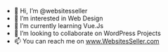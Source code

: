 - 👋 Hi, I’m @websitesseller
- 👀 I’m interested in Web Design
- 🌱 I’m currently learning Vue.Js
- 💞️ I’m looking to collaborate on WordPress Projects
- 📫 You can reach me on www.WebsitesSeller.com

<!---
websitesseller/websitesseller is a ✨ special ✨ repository because its `README.md` (this file) appears on your GitHub profile.
You can click the Preview link to take a look at your changes.
--->
